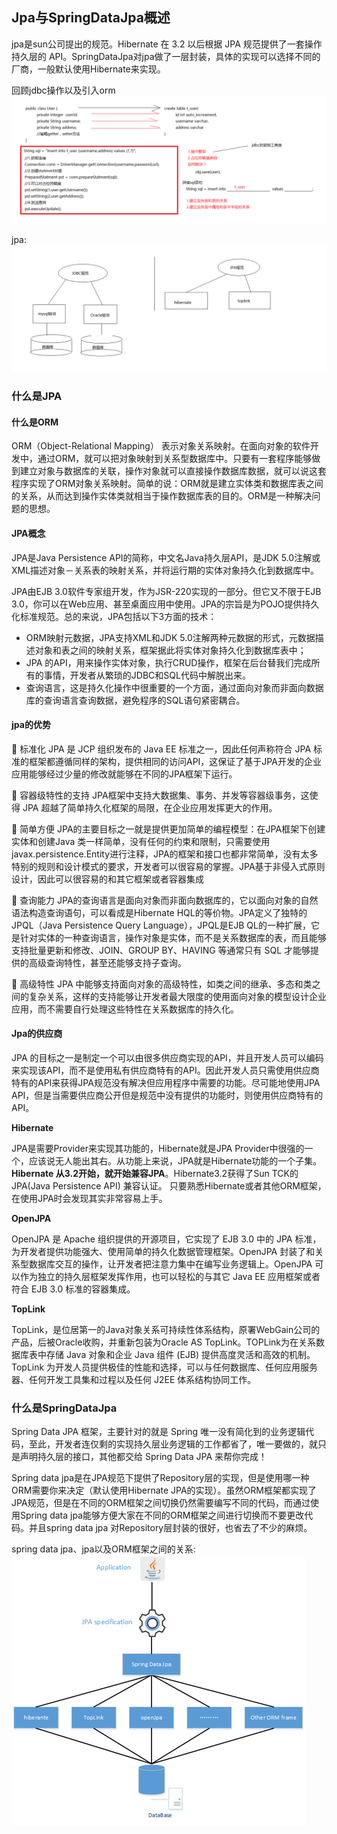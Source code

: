## Jpa与SpringDataJpa概述
jpa是sun公司提出的规范。Hibernate 在 3.2 以后根据 JPA 规范提供了一套操作持久层的 API。SpringDataJpa对jpa做了一层封装，具体的实现可以选择不同的厂商，一般默认使用Hibernate来实现。

回顾jdbc操作以及引入orm
![01-回顾jdbc操作以及引入orm](/assets/01-回顾jdbc操作以及引入orm.png)

jpa:
![02-jpa](/assets/02-jpa.png)

### 什么是JPA

#### 什么是ORM
ORM（Object-Relational Mapping） 表示对象关系映射。在面向对象的软件开发中，通过ORM，就可以把对象映射到关系型数据库中。只要有一套程序能够做到建立对象与数据库的关联，操作对象就可以直接操作数据库数据，就可以说这套程序实现了ORM对象关系映射。简单的说：ORM就是建立实体类和数据库表之间的关系，从而达到操作实体类就相当于操作数据库表的目的。ORM是一种解决问题的思想。

#### JPA概念
JPA是Java Persistence API的简称，中文名Java持久层API，是JDK 5.0注解或XML描述对象－关系表的映射关系，并将运行期的实体对象持久化到数据库中。

JPA由EJB 3.0软件专家组开发，作为JSR-220实现的一部分。但它又不限于EJB 3.0，你可以在Web应用、甚至桌面应用中使用。JPA的宗旨是为POJO提供持久化标准规范。总的来说，JPA包括以下3方面的技术： 
 
* ORM映射元数据，JPA支持XML和JDK 5.0注解两种元数据的形式，元数据描述对象和表之间的映射关系，框架据此将实体对象持久化到数据库表中；    
* JPA 的API，用来操作实体对象，执行CRUD操作，框架在后台替我们完成所有的事情，开发者从繁琐的JDBC和SQL代码中解脱出来。    
* 查询语言，这是持久化操作中很重要的一个方面，通过面向对象而非面向数据库的查询语言查询数据，避免程序的SQL语句紧密耦合。  

#### jpa的优势
	标准化
   JPA 是 JCP 组织发布的 Java EE 标准之一，因此任何声称符合 JPA 标准的框架都遵循同样的架构，提供相同的访问API，这保证了基于JPA开发的企业应用能够经过少量的修改就能够在不同的JPA框架下运行。

	容器级特性的支持
   JPA框架中支持大数据集、事务、并发等容器级事务，这使得 JPA 超越了简单持久化框架的局限，在企业应用发挥更大的作用。

	简单方便
   JPA的主要目标之一就是提供更加简单的编程模型：在JPA框架下创建实体和创建Java 类一样简单，没有任何的约束和限制，只需要使用 javax.persistence.Entity进行注释，JPA的框架和接口也都非常简单，没有太多特别的规则和设计模式的要求，开发者可以很容易的掌握。JPA基于非侵入式原则设计，因此可以很容易的和其它框架或者容器集成

	查询能力
   JPA的查询语言是面向对象而非面向数据库的，它以面向对象的自然语法构造查询语句，可以看成是Hibernate HQL的等价物。JPA定义了独特的JPQL（Java Persistence Query Language），JPQL是EJB QL的一种扩展，它是针对实体的一种查询语言，操作对象是实体，而不是关系数据库的表，而且能够支持批量更新和修改、JOIN、GROUP BY、HAVING 等通常只有 SQL 才能够提供的高级查询特性，甚至还能够支持子查询。

	高级特性
   JPA 中能够支持面向对象的高级特性，如类之间的继承、多态和类之间的复杂关系，这样的支持能够让开发者最大限度的使用面向对象的模型设计企业应用，而不需要自行处理这些特性在关系数据库的持久化。

#### Jpa的供应商
JPA 的目标之一是制定一个可以由很多供应商实现的API，并且开发人员可以编码来实现该API，而不是使用私有供应商特有的API。因此开发人员只需使用供应商特有的API来获得JPA规范没有解决但应用程序中需要的功能。尽可能地使用JPA API，但是当需要供应商公开但是规范中没有提供的功能时，则使用供应商特有的API。

**Hibernate**

JPA是需要Provider来实现其功能的，Hibernate就是JPA Provider中很强的一个，应该说无人能出其右。从功能上来说，JPA就是Hibernate功能的一个子集。**Hibernate 从3.2开始，就开始兼容JPA**。Hibernate3.2获得了Sun TCK的JPA(Java Persistence API) 兼容认证。
只要熟悉Hibernate或者其他ORM框架，在使用JPA时会发现其实非常容易上手。

**OpenJPA**

OpenJPA 是 Apache 组织提供的开源项目，它实现了 EJB 3.0 中的 JPA 标准，为开发者提供功能强大、使用简单的持久化数据管理框架。OpenJPA 封装了和关系型数据库交互的操作，让开发者把注意力集中在编写业务逻辑上。OpenJPA 可以作为独立的持久层框架发挥作用，也可以轻松的与其它 Java EE 应用框架或者符合 EJB 3.0 标准的容器集成。

**TopLink**

TopLink，是位居第一的Java对象关系可持续性体系结构，原署WebGain公司的产品，后被Oracle收购，并重新包装为Oracle AS TopLink。TOPLink为在关系数据库表中存储 Java 对象和企业 Java 组件 (EJB) 提供高度灵活和高效的机制。TopLink 为开发人员提供极佳的性能和选择，可以与任何数据库、任何应用服务器、任何开发工具集和过程以及任何 J2EE 体系结构协同工作。

### 什么是SpringDataJpa
Spring Data JPA 框架，主要针对的就是 Spring 唯一没有简化到的业务逻辑代码，至此，开发者连仅剩的实现持久层业务逻辑的工作都省了，唯一要做的，就只是声明持久层的接口，其他都交给 Spring Data JPA 来帮你完成！

Spring data jpa是在JPA规范下提供了Repository层的实现，但是使用哪一种ORM需要你来决定（默认使用Hibernate JPA的实现）。虽然ORM框架都实现了JPA规范，但是在不同的ORM框架之间切换仍然需要编写不同的代码，而通过使用Spring data jpa能够方便大家在不同的ORM框架之间进行切换而不要更改代码。并且spring data jpa 对Repository层封装的很好，也省去了不少的麻烦。

spring data jpa、jpa以及ORM框架之间的关系:
![](assets/markdown-img-paste-2020013018423316.png)

